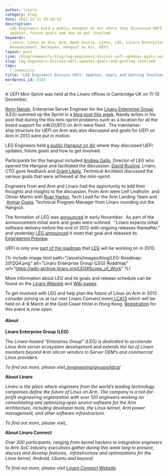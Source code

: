 ```yaml
---
author: linaro
category: blog
date: 2012-12-21 19:16:52
description:
  LEG Engineers held a public Hangout on Air where they discussed UEFI
  updates, future goals and how to get involved.
keywords:
  Linaro, Linux on Arm, Arm, Open Source, Linux, LEG, Linaro Enterprise Group,
  Announcement, Releases, Hangout on Air, UEFI
layout: post
link: /blog/community-blog/leg-engineers-discuss-uefi-updates-goals-and-getting-involved/
slug: leg-engineers-discuss-uefi-updates-goals-and-getting-involved
tags:
  - Community
title: "LEG Engineers Discuss UEFI: Updates, Goals and Getting Involved"
wordpress_id: 2183
---
```


A UEFI Mini-Sprint was held at the Linaro offices in Cambridge UK on 11-13 December.

[Rony Nandy](/about/), Enterprise Server Engineer for the [Linaro Enterprise Group](/engineering/datacenter-and-cloud/) (LEG) summed up the Sprint in a [blog post this week](/blog/uefi-mini-sprint-at-cambridge-from-11-13-dec-2012/). Nandy writes in his post that during the this mini-sprint problems such as a location for all the board support for edk2(UEFI) on Arm were fixed.  The maintainer-ship structure for UEFI on Arm was also discussed and goals for UEFI on Arm in 2013 were put in motion.

LEG Engineers held [a public Hangout on Air](http://youtu.be/hSnXW3DjQ4I) where they discussed UEFI updates, future goals and how to get involved.

Participants for this hangout included [Andrea Gallo](/about/), Director of LEG who opened the Hangout and facilitated the discussion. [David Rusling](/about/), Linaro, CTO gave feedback and [Grant Likely](/about/), Technical Architect discussed the various goals that were achieved at the mini-sprint.

Engineers from and Arm and Linaro had the opportunity to add their thoughts and insights to the discussion. From Arm were Leif Lindholm  and Olivier Martin with [Ryan Harkin](/about/), Tech Lead for the Arm Landing Team and  [Anmar Oueja](/about/), Technical Program Manager from Linaro rounding out the Hangout.

The formation of LEG was [announced](/news/industry-leaders-collaborate-to-accelerate-software-ecosystem-for-arm-servers-and-join-linaro/) in early November.  As part of the announcement initial work and goals were outlined.  "Linaro expects initial software delivery before the end of 2012 with ongoing releases thereafter," and yesterday [LEG announced](/blog/linaro-enterprise-group-leg-releases-its-12-12-engineering-preview/) it meet that goal and released its [Engineering Preview](https://wiki-archive.linaro.org/LEG/Engineering/Releases/12.12).

UEFI is only one [part of the roadmap](https://wiki-archive.linaro.org/LEG#Scope_of_Work) that [LEG](/engineering/datacenter-and-cloud/) will be working on in 2013.

{% include image.html path="/assets/images/blog/LEG-Roadmap-2012Q4.png" alt="Linaro Enterprise Group (LEG) Roadmap" url="https://wiki-archive.linaro.org/LEG#Scope_of_Work" %}

More information about LEG and its goals and release schedule can be found on the [Linaro Website](/engineering/datacenter-and-cloud/) and [Wiki pages](https://wiki-archive.linaro.org/LEG).

To get involved with LEG and help plan the future of Linux on Arm in 2013 consider joining us at our next Linaro Connect event[ LCA13](https://connect.linaro.org) which will be held on 4-8 March at the Gold Coast Hotel in Hong Kong. [Registration](http://linaro.eventbrite.co.uk/) for this event is now open.

#### About

**Linaro Enterprise Group (LEG)**

_The Linaro-hosted “Enterprise Group” (LEG) is dedicated to accelerate Linux Arm server ecosystem development and extends the list of Linaro members beyond Arm silicon vendors to Server OEM’s and commercial Linux providers._

_To find out more, please visit[ ](/)[/engineering/groups/ldcg/](/engineering/datacenter-and-cloud/)_

**About Linaro**

_Linaro is the place where engineers from the world’s leading technology companies define the future of Linux on Arm. The company is a not-for-profit engineering organization with over 120 engineers working on consolidating and optimizing open source software for the Arm architecture, including developer tools, the Linux kernel, Arm power management, and other software infrastructure._

_To find out more, please visit[ ](/)._

**About Linaro Connect**

_Over 300 participants, ranging from kernel hackers to integration engineers to Arm SoC industry executives gather during this week long to present, discuss and develop features,  infrastructure and optimizations for the Linux kernel, Android, Ubuntu and beyond._

_To find out more, please visit [Linaro Connect Website](https://connect.linaro.org)._
